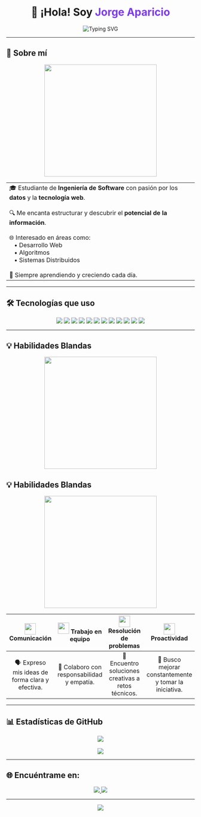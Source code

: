 <h1 align="center">👋 ¡Hola! Soy <span style="color:#7C3AED">Jorge Aparicio</span></h1>

<p align="center">
  <img src="https://readme-typing-svg.herokuapp.com?font=Fira+Code&weight=600&size=24&duration=3000&pause=1000&color=7C3AED&center=true&vCenter=true&width=600&lines=Estudiante+de+Ingenier%C3%ADa+de+Software;Apasionado+por+los+datos+y+la+web" alt="Typing SVG" />
</p>

---

## 🧠 Sobre mí

<div align="center">
  <img src="https://media.giphy.com/media/qgQUggAC3Pfv687qPC/giphy.gif" width="300" />
</div>

<table align="center">
  <tr>
    <td>
      🎓 Estudiante de <strong>Ingeniería de Software</strong> con pasión por los <strong>datos</strong> y la <strong>tecnología web</strong>.<br><br>
      🔍 Me encanta estructurar y descubrir el <strong>potencial de la información</strong>.<br><br>
      🌐 Interesado en áreas como:<br>
      &nbsp;&nbsp;&nbsp;• Desarrollo Web<br>
      &nbsp;&nbsp;&nbsp;• Algoritmos<br>
      &nbsp;&nbsp;&nbsp;• Sistemas Distribuidos<br><br>
      🚀 Siempre aprendiendo y creciendo cada día.
    </td>
  </tr>
</table>

---

## 🛠️ Tecnologías que uso

<div align="center">

  <img src="https://img.shields.io/badge/C++-00599C?style=for-the-badge&logo=cplusplus&logoColor=white" />
  <img src="https://img.shields.io/badge/JavaScript-F7DF1E?style=for-the-badge&logo=javascript&logoColor=black" />
  <img src="https://img.shields.io/badge/HTML5-E34F26?style=for-the-badge&logo=html5&logoColor=white" />
  <img src="https://img.shields.io/badge/CSS3-1572B6?style=for-the-badge&logo=css3&logoColor=white" />
  <img src="https://img.shields.io/badge/Tailwind_CSS-38B2AC?style=for-the-badge&logo=tailwind-css&logoColor=white" />
  <img src="https://img.shields.io/badge/MySQL-4479A1?style=for-the-badge&logo=mysql&logoColor=white" />
  <img src="https://img.shields.io/badge/SQL_Server-CC2927?style=for-the-badge&logo=microsoftsqlserver&logoColor=white" />
  <img src="https://img.shields.io/badge/MongoDB-47A248?style=for-the-badge&logo=mongodb&logoColor=white" />
  <img src="https://img.shields.io/badge/Oracle-F80000?style=for-the-badge&logo=oracle&logoColor=white" />
  <img src="https://img.shields.io/badge/Power%20BI-F2C811?style=for-the-badge&logo=powerbi&logoColor=black" />
  <img src="https://img.shields.io/badge/Arduino-00979D?style=for-the-badge&logo=arduino&logoColor=white" />
  <img src="https://img.shields.io/badge/VS_Code-007ACC?style=for-the-badge&logo=visual-studio-code&logoColor=white" />

</div>

---

## 💡 Habilidades Blandas

<div align="center">
  <img src="https://media.giphy.com/media/3ohs4BSacFKI7A717y/giphy.gif" width="300" />
</div>

## 💡 Habilidades Blandas

<div align="center">
  <img src="https://media.giphy.com/media/xUA7bdpLxQhsSQdyog/giphy.gif" width="300" />
</div>

<div align="center">

| <img src="https://img.icons8.com/ios-filled/50/7C3AED/communication.png" width="30" /> **Comunicación** | <img src="https://img.icons8.com/ios-filled/50/7C3AED/group.png" width="30" /> **Trabajo en equipo** | <img src="https://img.icons8.com/ios-filled/50/7C3AED/idea.png" width="30" /> **Resolución de problemas** | <img src="https://img.icons8.com/ios-filled/50/7C3AED/rocket.png" width="30" /> **Proactividad** |
|:--:|:--:|:--:|:--:|
| 🗣️ Expreso mis ideas de forma clara y efectiva. | 🤝 Colaboro con responsabilidad y empatía. | 🧠 Encuentro soluciones creativas a retos técnicos. | 🚀 Busco mejorar constantemente y tomar la iniciativa. |

</div>


---

## 📊 Estadísticas de GitHub

<div align="center">
  <img src="https://github-readme-stats.vercel.app/api?username=Japaricio2004&show_icons=true&theme=tokyonight&border_radius=15&custom_title=Estadísticas+de+Jorge" />
  <br /><br />
  <img src="https://github-readme-streak-stats.herokuapp.com?user=Japaricio2004&theme=tokyonight&date_format=M%20j%5B%2C%20Y%5D&fire=F97316&sideNums=7C3AED&border_radius=15" />
</div>

---

## 🌐 Encuéntrame en:

<div align="center">
  <a href="https://www.linkedin.com/in/jorge-luis-aparicio-alvarez-485277211/" target="_blank">
    <img src="https://img.shields.io/badge/LinkedIn-%230077B5?style=for-the-badge&logo=linkedin&logoColor=white" />
  </a>
  <a href="https://www.instagram.com/jorge_luis_aparicio123/" target="_blank">
    <img src="https://img.shields.io/badge/Instagram-%23E4405F?style=for-the-badge&logo=instagram&logoColor=white" />
  </a>
</div>

---

<p align="center">
  <img src="https://capsule-render.vercel.app/api?type=waving&color=7C3AED&height=100&section=footer"/>
</p>
